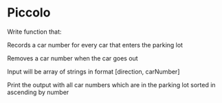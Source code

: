 # Piccolo

Write function that: 

Records a car number for every car that enters the  parking lot 

Removes a car number when the car goes out 

Input will be array of strings in format [direction, carNumber] 

Print the output with all car numbers which are in the parking lot sorted in ascending by number 

